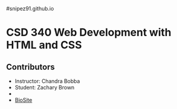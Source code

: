 #snipez91.github.io

# CSD 340 Web Development with HTML and CSS

## Contributors
- Instructor: Chandra Bobba
- Student: Zachary Brown
-
- [BioSite]("./index")
